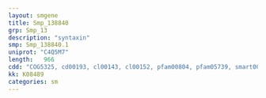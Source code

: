 ```yaml
---
layout: smgene
title: Smp_138840
grp: Smp_13
description: "syntaxin"
smp: Smp_138840.1
uniprot: "C4Q5M7"
length:   966
cdd: "COG5325, cd00193, cl00143, cl00152, pfam00804, pfam05739, smart00397"
kk: K08489
categories: sm
---
```

